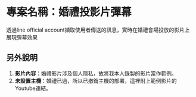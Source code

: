 # 專案名稱：婚禮投影片彈幕

透過line official account擷取使用者傳送的訊息，實時在婚禮會場投放的影片上展現彈幕效果 

## 另外說明
1. **影片內容**：婚禮影片涉及個人隱私，故將我本人錄製的影片當作範例。
2. **未設置主機**：婚禮已過，所以已撤銷主機的部署，這裡附上範例影片的Youtube連結。
